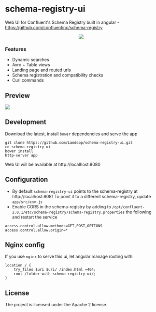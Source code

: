 # schema-registry-ui

Web UI for Confluent's Schema Registry built in angular - https://github.com/confluentinc/schema-registry

<center>
  <a href="http://schema-registry-ui.landoop.com">
    <img src="http://landoop.github.io/schema-registry-ui/schema-registry-ui.png"/>
  </a>
</center>

### Features

* Dynamic searches
* Avro + Table views
* Landing page and routed urls
* Schema registration and compatibility checks
* Curl commands

## Preview

<img src="http://landoop.github.io/schema-registry-ui/demo-v0.2.gif">

## Development

Download the latest, install `bower` dependencies and serve the app

    git clone https://github.com/Landoop/schema-registry-ui.git
    cd schema-registry-ui
    bower install
    http-server app

Web UI will be available at http://localhost:8080

## Configuration


* By default `schema-registry-ui` points to the schema-registry at http://localhost:8081 To point it to a different schema-registry, update `app/src/env.js`
* Enable CORS in the schema-registry by adding to `/opt/confluent-2.0.1/etc/schema-registry/schema-registry.properties` the following and restart the service

```
access.control.allow.methods=GET,POST,OPTIONS
access.control.allow.origin=*
```

## Nginx config

If you use `nginx` to serve this ui, let angular manage routing with

    location / {
        try_files $uri $uri/ /index.html =404;
        root /folder-with-schema-registry-ui/;
    }

## License

The project is licensed under the Apache 2 license.
